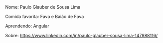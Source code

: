 Nome: Paulo Glauber de Sousa Lima

Comida favorita: Fava e Baião de Fava

Aprendendo: Angular

Sobre: https://www.linkedin.com/in/paulo-glauber-sousa-lima-147988116/